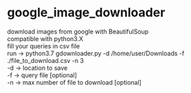 # google_image_downloader
download images from google with BeautifulSoup  
compatible with python3.X   
fill your queries in csv file   
run -> python3.7 gdownloader.py -d /home/user/Downloads -f ./file_to_download.csv -n 3  
-d -> location to save   
-f -> query file [optional]  
-n -> max number of file to download [optional]
